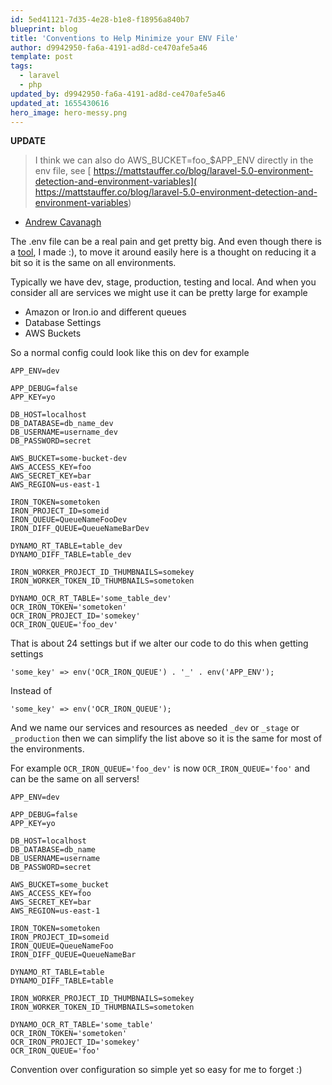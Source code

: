```yaml
---
id: 5ed41121-7d35-4e28-b1e8-f18956a840b7
blueprint: blog
title: 'Conventions to Help Minimize your ENV File'
author: d9942950-fa6a-4191-ad8d-ce470afe5a46
template: post
tags:
  - laravel
  - php
updated_by: d9942950-fa6a-4191-ad8d-ce470afe5a46
updated_at: 1655430616
hero_image: hero-messy.png
---
```

**UPDATE**

>I think we can also do AWS_BUCKET=foo_$APP_ENV directly in the env file, see [ https://mattstauffer.co/blog/laravel-5.0-environment-detection-and-environment-variables]( https://mattstauffer.co/blog/laravel-5.0-environment-detection-and-environment-variables)
- [Andrew Cavanagh](https://twitter.com/cavanaghacea)

The .env file can be a real pain and get pretty big. And even though there is a [tool](https://github.com/alfred-nutile-inc/env-deployer), I made :), to move it around easily here is a thought on reducing it a bit so it is the same on all environments.

Typically we have dev, stage, production, testing and local. And when you consider all are services we might use it can be pretty large for example

  * Amazon or Iron.io and different queues
  * Database Settings
  * AWS Buckets
 

So a normal config could look like this on dev for example

~~~
APP_ENV=dev

APP_DEBUG=false
APP_KEY=yo

DB_HOST=localhost
DB_DATABASE=db_name_dev
DB_USERNAME=username_dev
DB_PASSWORD=secret

AWS_BUCKET=some-bucket-dev
AWS_ACCESS_KEY=foo
AWS_SECRET_KEY=bar
AWS_REGION=us-east-1

IRON_TOKEN=sometoken
IRON_PROJECT_ID=someid
IRON_QUEUE=QueueNameFooDev
IRON_DIFF_QUEUE=QueueNameBarDev

DYNAMO_RT_TABLE=table_dev
DYNAMO_DIFF_TABLE=table_dev

IRON_WORKER_PROJECT_ID_THUMBNAILS=somekey
IRON_WORKER_TOKEN_ID_THUMBNAILS=sometoken

DYNAMO_OCR_RT_TABLE='some_table_dev'
OCR_IRON_TOKEN='sometoken'
OCR_IRON_PROJECT_ID='somekey'
OCR_IRON_QUEUE='foo_dev'
~~~

That is about 24 settings but if we alter our code to do this when getting settings 

~~~
'some_key' => env('OCR_IRON_QUEUE') . '_' . env('APP_ENV');
~~~

Instead of 

~~~
'some_key' => env('OCR_IRON_QUEUE');
~~~


And we name our services and resources as needed `_dev` or `_stage` or `_production` then we can simplify the list above so it is the same for most of the environments.

For example `OCR_IRON_QUEUE='foo_dev'` is now `OCR_IRON_QUEUE='foo'` and can be the same on all servers!


~~~
APP_ENV=dev

APP_DEBUG=false
APP_KEY=yo

DB_HOST=localhost
DB_DATABASE=db_name
DB_USERNAME=username
DB_PASSWORD=secret

AWS_BUCKET=some_bucket
AWS_ACCESS_KEY=foo
AWS_SECRET_KEY=bar
AWS_REGION=us-east-1

IRON_TOKEN=sometoken
IRON_PROJECT_ID=someid
IRON_QUEUE=QueueNameFoo
IRON_DIFF_QUEUE=QueueNameBar

DYNAMO_RT_TABLE=table
DYNAMO_DIFF_TABLE=table

IRON_WORKER_PROJECT_ID_THUMBNAILS=somekey
IRON_WORKER_TOKEN_ID_THUMBNAILS=sometoken

DYNAMO_OCR_RT_TABLE='some_table'
OCR_IRON_TOKEN='sometoken'
OCR_IRON_PROJECT_ID='somekey'
OCR_IRON_QUEUE='foo'
~~~

Convention over configuration so simple yet so easy for me to forget :)